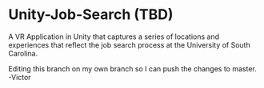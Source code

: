 # Unity-Job-Search (TBD)

A VR Application in Unity that captures a series of locations and experiences that reflect the job search process at the University of South Carolina.


Editing this branch on my own branch so I can push the changes to master.
-Victor
